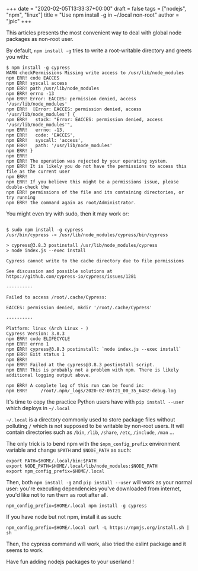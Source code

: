 +++
date = "2020-02-05T13:33:37+00:00"
draft = false
tags = ["nodejs", "npm", "linux"]
title = "Use npm install -g in ~/.local non-root"
author = "jpic"
+++


This articles presents the most convenient way to deal with global node
packages as non-root user.

By default, `npm install -g` tries to write a root-writable directory and
greets you with:

```
$ npm install -g cypress
WARN checkPermissions Missing write access to /usr/lib/node_modules
npm ERR! code EACCES
npm ERR! syscall access
npm ERR! path /usr/lib/node_modules
npm ERR! errno -13
npm ERR! Error: EACCES: permission denied, access '/usr/lib/node_modules'
npm ERR!  [Error: EACCES: permission denied, access '/usr/lib/node_modules'] {
npm ERR!   stack: "Error: EACCES: permission denied, access '/usr/lib/node_modules'",
npm ERR!   errno: -13,
npm ERR!   code: 'EACCES',
npm ERR!   syscall: 'access',
npm ERR!   path: '/usr/lib/node_modules'
npm ERR! }
npm ERR!
npm ERR! The operation was rejected by your operating system.
npm ERR! It is likely you do not have the permissions to access this file as the current user
npm ERR!
npm ERR! If you believe this might be a permissions issue, please double-check the
npm ERR! permissions of the file and its containing directories, or try running
npm ERR! the command again as root/Administrator.
```

<!--more-->

You might even try with sudo, then it may work or:

```

$ sudo npm install -g cypress
/usr/bin/cypress -> /usr/lib/node_modules/cypress/bin/cypress

> cypress@3.8.3 postinstall /usr/lib/node_modules/cypress
> node index.js --exec install

Cypress cannot write to the cache directory due to file permissions

See discussion and possible solutions at
https://github.com/cypress-io/cypress/issues/1281

----------

Failed to access /root/.cache/Cypress:

EACCES: permission denied, mkdir '/root/.cache/Cypress'

----------

Platform: linux (Arch Linux - )
Cypress Version: 3.8.3
npm ERR! code ELIFECYCLE
npm ERR! errno 1
npm ERR! cypress@3.8.3 postinstall: `node index.js --exec install`
npm ERR! Exit status 1
npm ERR!
npm ERR! Failed at the cypress@3.8.3 postinstall script.
npm ERR! This is probably not a problem with npm. There is likely additional logging output above.

npm ERR! A complete log of this run can be found in:
npm ERR!     /root/.npm/_logs/2020-02-05T21_00_35_648Z-debug.log

```

It's time to copy the practice Python users have with ``pip install --user``
which deploys in ``~/.local``

``~/.local`` is a directory commonly used to store package files without
polluting ``/`` which is not supposed to be writable by non-root users. It will
contain directories such as ``/bin``, `/lib`, `/share`, `/etc`, `/include`,
`/man` ...

The only trick is to bend npm with the `$npm_config_prefix` environment variable
and change `$PATH` and `$NODE_PATH` as such:

```
export PATH=$HOME/.local/bin:$PATH
export NODE_PATH=$HOME/.local/lib/node_modules:$NODE_PATH
export npm_config_prefix=$HOME/.local
```

Then, both `npm install -g` and `pip install --user` will work as your normal
user: you're executing dependencies you've downloaded from internet, you'd like
not to run them as root after all.

```
npm_config_prefix=$HOME/.local npm install -g cypress
```

If you have node but not npm, install it as such:

```
npm_config_prefix=$HOME/.local curl -L https://npmjs.org/install.sh | sh
```

Then, the cypress command will work, also tried the eslint package and it seems
to work.

Have fun adding nodejs packages to your userland !
